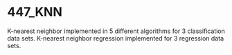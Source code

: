 # 447_KNN
K-nearest neighbor implemented in 5 different algorithms for 3 classification data sets. K-nearest neighbor regression implemented for 3 regression data sets.
